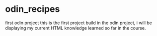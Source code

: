 # odin_recipes
first odin project
this is the first project build in the odin project, i will be displaying my current HTML knowledge learned so far in the course.